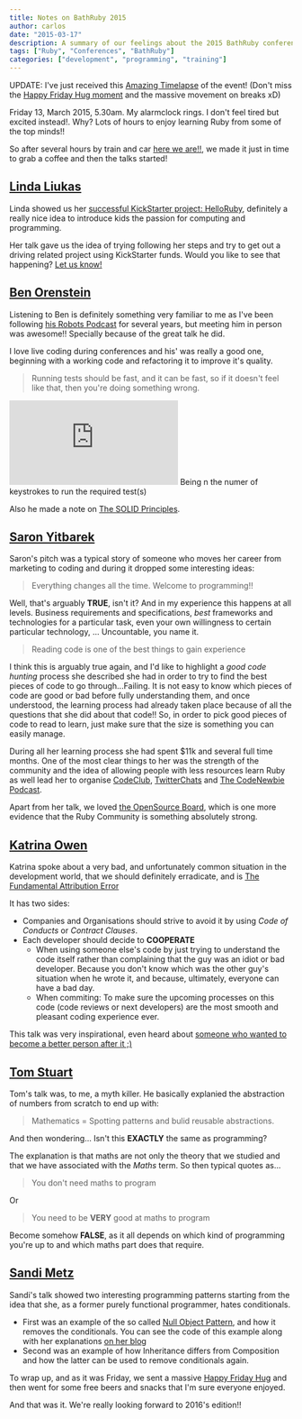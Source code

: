 ```yaml
---
title: Notes on BathRuby 2015
author: carlos
date: "2015-03-17"
description: A summary of our feelings about the 2015 BathRuby conference.
tags: ["Ruby", "Conferences", "BathRuby"]
categories: ["development", "programming", "training"]
---
```


UPDATE: I've just received this [Amazing Timelapse](https://www.youtube.com/watch?v=plv1oRda0d0) of the event! (Don't miss the [Happy Friday Hug moment](https://twitter.com/BathRuby/status/576419163750731776) and the massive movement on breaks xD)

Friday 13, March 2015, 5.30am. My alarmclock rings. I don't feel tired but excited instead!.
Why? Lots of hours to enjoy learning Ruby from some of the top minds!!

So after several hours by train and car [here we are!!](https://twitter.com/calonso/status/576330348163960832),
we made it just in time to grab a coffee and then the talks started!

## [Linda Liukas](https://twitter.com/lindaliukas)

Linda showed us her [successful KickStarter project: HelloRuby](http://www.helloruby.com/), definitely a really nice idea
to introduce kids the passion for computing and programming.

Her talk gave us the idea of trying following her steps and try to get out a driving related project
using KickStarter funds. Would you like to see that happening? [Let us know!](https://twitter.com/_MyDrive)

## [Ben Orenstein](https://twitter.com/r00k)

Listening to Ben is definitely something very familiar to me as I've been following [his Robots Podcast](https://robots.thoughtbot.com/)
for several years, but meeting him in person was awesome!! Specially because of the great talk he did.

I love live coding during conferences and his' was really a good one, beginning with a working code and refactoring it
to improve it's quality.

> Running tests should be fast, and it can be fast, so if it doesn't feel like that, then you're doing something wrong.

![equation](http://latex.codecogs.com/gif.latex?speed%20%3D%20%5Cfrac%7B1%7D%7Bn%7D)
Being n the numer of keystrokes to run the required test(s)

Also he made a note on [The SOLID Principles](http://en.wikipedia.org/wiki/SOLID_%28object-oriented_design%29).

## [Saron Yitbarek](https://twitter.com/saronyitbarek)

Saron's pitch was a typical story of someone who moves her career from marketing to coding and during it
dropped some interesting ideas:

> Everything changes all the time. Welcome to programming!!

Well, that's arguably **TRUE**, isn't it? And in my experience this happens at all levels. Business requirements and specifications,
*best* frameworks and technologies for a particular task, even your own willingness to certain particular technology, ... Uncountable, you name it.

> Reading code is one of the best things to gain experience

I think this is arguably true again, and I'd like to highlight a *good code hunting* process she described
she had in order to try to find the best pieces of code to go through...Failing. It is not easy to know
which pieces of code are good or bad before fully understanding them, and once understood, the learning process
had already taken place because of all the questions that she did about that code!! So, in order to pick
good pieces of code to read to learn, just make sure that the size is something you can easily manage.

During all her learning process she had spent $11k and several full time months. One of the most clear things to her
was the strength of the community and the idea of allowing people with less resources learn Ruby as well lead her
to organise [CodeClub](http://www.codenewbie.org/code-club), [TwitterChats](http://www.codenewbie.org/chat) and [The CodeNewbie Podcast](http://www.codenewbie.org/podcast).

Apart from her talk, we loved [the OpenSource Board](https://twitter.com/calonso/status/576349244421963777),
which is one more evidence that the Ruby Community is something absolutely strong.

## [Katrina Owen](https://twitter.com/kytrinyx)

Katrina spoke about a very bad, and unfortunately common situation in the development world,
that we should definitely erradicate, and is
[The Fundamental Attribution Error](http://en.wikipedia.org/wiki/Fundamental_attribution_error)

It has two sides:
* Companies and Organisations should strive to avoid it by using *Code of Conducts* or *Contract Clauses*.
* Each developer should decide to **COOPERATE**
  * When using someone else's code by just trying to understand the code itself rather than complaining that the guy was an idiot or bad developer. Because you don't know which was the other guy's situation when he wrote it, and because, ultimately, everyone can have a bad day.
  * When commiting: To make sure the upcoming processes on this code (code reviews or next developers) are the most smooth and pleasant coding experience ever.

This talk was very inspirational, even heard about [someone who wanted to become a better
person after it ;)](https://twitter.com/iceraluk/status/576411958422945793)

## [Tom Stuart](https://twitter.com/tomstuart)

Tom's talk was, to me, a myth killer. He basically explanied the abstraction of numbers
from scratch to end up with:

> Mathematics = Spotting patterns and bulid reusable abstractions.

And then wondering... Isn't this **EXACTLY** the same as programming?

The explanation is that maths are not only the theory that we studied and that we have
associated with the *Maths* term. So then typical quotes as...

> You don't need maths to program

Or

> You need to be **VERY** good at maths to program

Become somehow **FALSE**, as it all depends on which kind of programming you're up to and
which maths part does that require.

## [Sandi Metz](https://twitter.com/sandimetz)

Sandi's talk showed two interesting programming patterns starting from the idea that she,
as a former purely functional programmer, hates conditionals.
* First was an example of the so called [Null Object Pattern](http://en.wikipedia.org/wiki/Null_Object_pattern), and how it removes the conditionals. You can see the code of this example along with her explanations [on her blog](http://www.sandimetz.com/blog/2014/12/19/suspicions-of-nil)
* Second was an example of how Inheritance differs from Composition and how the latter can be used to remove conditionals again.

To wrap up, and as it was Friday, we sent a massive [Happy Friday Hug](https://twitter.com/BathRuby/status/576419163750731776) and then went for some
free beers and snacks that I'm sure everyone enjoyed.

And that was it. We're really looking forward to 2016's edition!!
